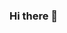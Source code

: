 ### Hi there 👋

<!--
**PACODGREAT/PACODGREAT** is a ✨ _special_ ✨ repository because its `README.md` (this file) appears on your GitHub profile.

Here are some ideas to get you started:

- 🔭 I’m currently working on ...
- 🌱 I’m currently learning ...
- 👯 I’m looking to collaborate on ...
- 🤔 I’m looking for help with ...
- 💬 Ask me about ...
- 📫 How to reach me:https://www.linkedin.com/in/victor-david-4b5a86221/ ...
- 😄 Pronouns:he/him ...
- ⚡ Fun fact: ...
-->

